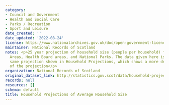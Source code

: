 ```yaml
---
category:
- Council and Government
- Health and Social Care
- Parks / Recreation
- Sport and Leisure
date_created: ''
date_updated: '2022-08-24'
license: https://www.nationalarchives.gov.uk/doc/open-government-licence/version/3/
maintainer: National Records of Scotland
notes: <p>25 year projection of household size (people per household) for Council
  Areas, Health Board areas, and National Parks. The data given here is part of the
  same projection shown in Household Projections, which shows a more detailed breakdown
  of the projection</p>
organization: National Records of Scotland
original_dataset_link: http://statistics.gov.scot/data/household-projections-of-average-household-size
records: null
resources: []
schema: default
title: Household Projections of Average Household Size
---
```

